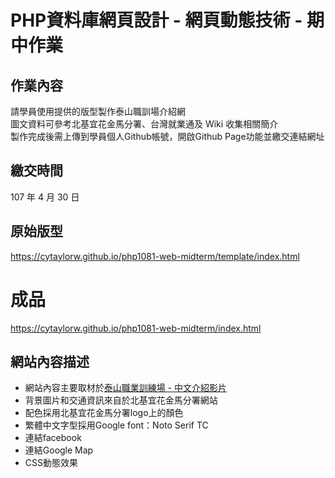 # PHP資料庫網頁設計 - 網頁動態技術 - 期中作業

## 作業內容
請學員使用提供的版型製作泰山職訓場介紹網  
圖文資料可參考北基宜花金馬分署、台灣就業通及 Wiki 收集相關簡介  
製作完成後需上傳到學員個人Github帳號，開啟Github Page功能並繳交連結網址  

## 繳交時間
107 年 4 月 30 日

## 原始版型
<https://cytaylorw.github.io/php1081-web-midterm/template/index.html>

# 成品
<https://cytaylorw.github.io/php1081-web-midterm/index.html>

## 網站內容描述
- 網站內容主要取材於[泰山職業訓練場 - 中文介紹影片](https://www.youtube.com/watch?v=Aai9IZHkRJY)
- 背景圖片和交通資訊來自於北基宜花金馬分署網站
- 配色採用北基宜花金馬分署logo上的顏色
- 繁體中文字型採用Google font：Noto Serif TC
- 連結facebook
- 連結Google Map
- CSS動態效果